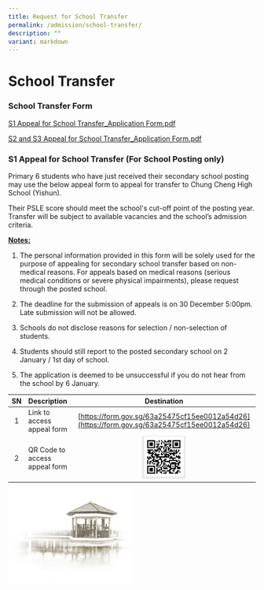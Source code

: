 ```yaml
---
title: Request for School Transfer
permalink: /admission/school-transfer/
description: ""
variant: markdown
---
```

# **School Transfer**
### School Transfer Form

[S1 Appeal for School Transfer_Application Form.pdf](/files/Admission/School%20Transfer/S1%20Appeal%20for%20School%20Transfer_Application%20Form.pdf)

[S2 and S3 Appeal for School Transfer_Application Form.pdf](/files/Admission/School%20Transfer/S2%20and%20S3%20Appeal%20for%20School%20Transfer_Application%20Form.pdf)


### S1 Appeal for School Transfer (For School Posting only)

Primary 6 students who have just received their secondary school posting may use the below appeal form to appeal for transfer to Chung Cheng High School (Yishun).

Their PSLE score should meet the school's cut-off point of the posting year. Transfer will be subject to available vacancies and the school’s admission criteria.

<u>**Notes:**</u>

1. The personal information provided in this form will be solely used for the purpose of appealing for secondary school transfer based on non-medical reasons. For appeals based on medical reasons (serious medical conditions or severe physical impairments), please request through the posted school.

2. The deadline for the submission of appeals is on 30 December 5:00pm. Late submission will not be allowed.

3. Schools do not disclose reasons for selection / non-selection of students.

4. Students should still report to the posted secondary school on 2 January / 1st day of school.

5. The application is deemed to be unsuccessful if you do not hear from the school by 6 January.

| SN 	| Description 	| Destination 	|
|:---:	|:---	|:---:	|
| 1 	| Link to access appeal form  	| [https://form.gov.sg/63a25475cf15ee0012a54d26](https://form.gov.sg/63a25475cf15ee0012a54d26) 	|
| 2 	| QR Code to access appeal form 	| <img src="/images/QR%20code%20to%20access%20appeal%20form.jpg" style="width:25%"> 	|


<img src="/images/pavilion.png" style="width:50%">